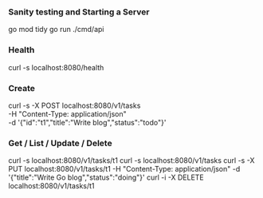 ### Sanity testing and Starting a Server
go mod tidy
go run ./cmd/api

### Health
curl -s localhost:8080/health

### Create
curl -s -X POST localhost:8080/v1/tasks \
  -H "Content-Type: application/json" \
  -d '{"id":"t1","title":"Write blog","status":"todo"}'

### Get / List / Update / Delete
curl -s localhost:8080/v1/tasks/t1
curl -s localhost:8080/v1/tasks
curl -s -X PUT localhost:8080/v1/tasks/t1 -H "Content-Type: application/json" -d '{"title":"Write Go blog","status":"doing"}'
curl -i -X DELETE localhost:8080/v1/tasks/t1
